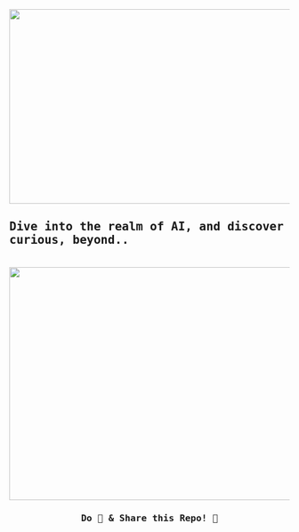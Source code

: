 
<!-- # <p align=left> <img src="https://media.giphy.com/media/8hYQgBIIHkCPjRTmai/giphy.gif" width=320px height=40px align=left/> &nbsp;Welcome To AI-World!&nbsp;<img width=325px height=35px src="https://media.giphy.com/media/8hYQgBIIHkCPjRTmai/giphy.gif" align=right/> </p>
-->
<div>

<img height=350px width=1700px src="https://media.giphy.com/media/l4pTsNgkamxfk2ZLq/giphy.gif" /> 

</div>

## <pre> Dive into the realm of AI, and discover what drives you to be more curious, beyond..
   
<pre>  <img align=left width=775px height=419px src="https://forumstatic.oneplusmobile.com/opforum-gl/upload/image/front/thread/20220615/544118/1089264930379005959/1089264930379005959.png?x-ocs-process=image/format,webp/resize,w_1584" />
    An AI MERN App that can generate everything from memes and art to beautiful UI/UX designs! 
    Alongside building this application, I've implemented the most modernized tools: 
          `Node.js, Express.js, MongoDB, and React.js together form the powerful MERN stack. 
                `Tailwind: The most popular CSS framework nowadays. 
                     `OpenAI's DALL-E model: A deep learning model that generates images from text input. 
                            `Cloudinary: A cloud-based image storage service !! </pre>

<!-- <div align=center>

![Image Generation App](https://i.ibb.co/p0f27C2/Thumbnail-9.png) 
</div> -->
### <div align=center> <pre> Do 🌟 & Share this Repo! 💟 </pre> </div> 
